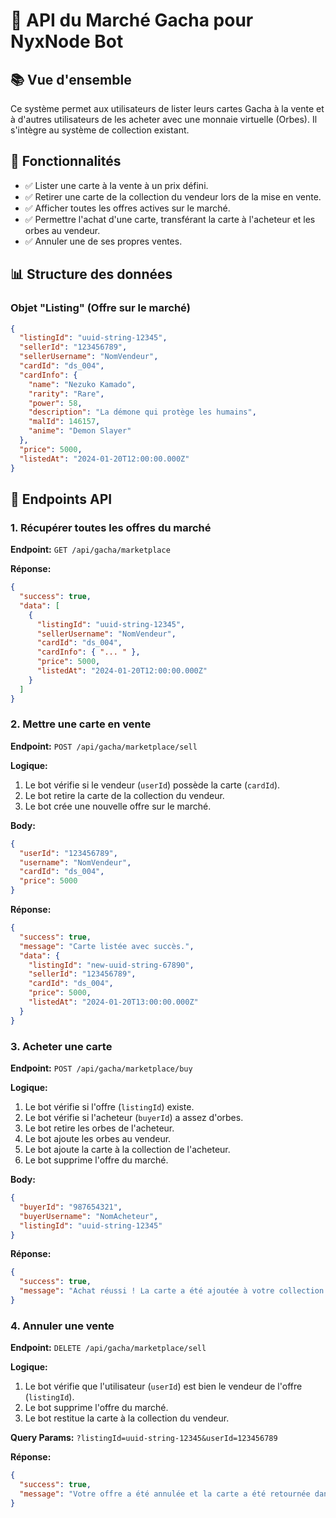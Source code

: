  # 🏪 API du Marché Gacha pour NyxNode Bot
 
 ## 📚 Vue d'ensemble
 
 Ce système permet aux utilisateurs de lister leurs cartes Gacha à la vente et à d'autres utilisateurs de les acheter avec une monnaie virtuelle (Orbes). Il s'intègre au système de collection existant.
 
 ## 🎯 Fonctionnalités
 
 - ✅ Lister une carte à la vente à un prix défini.
 - ✅ Retirer une carte de la collection du vendeur lors de la mise en vente.
 - ✅ Afficher toutes les offres actives sur le marché.
 - ✅ Permettre l'achat d'une carte, transférant la carte à l'acheteur et les orbes au vendeur.
 - ✅ Annuler une de ses propres ventes.
 
 ## 📊 Structure des données
 
 ### Objet "Listing" (Offre sur le marché)
 ```json
 {
   "listingId": "uuid-string-12345",
   "sellerId": "123456789",
   "sellerUsername": "NomVendeur",
   "cardId": "ds_004",
   "cardInfo": {
     "name": "Nezuko Kamado",
     "rarity": "Rare",
     "power": 58,
     "description": "La démone qui protège les humains",
     "malId": 146157,
     "anime": "Demon Slayer"
   },
   "price": 5000,
   "listedAt": "2024-01-20T12:00:00.000Z"
 }
 ```
 
 ## 🔌 Endpoints API
 
 ### 1. Récupérer toutes les offres du marché
 
 **Endpoint:** `GET /api/gacha/marketplace`
 
 **Réponse:**
 ```json
 {
   "success": true,
   "data": [
     {
       "listingId": "uuid-string-12345",
       "sellerUsername": "NomVendeur",
       "cardId": "ds_004",
       "cardInfo": { "... " },
       "price": 5000,
       "listedAt": "2024-01-20T12:00:00.000Z"
     }
   ]
 }
 ```
 
 ### 2. Mettre une carte en vente
 
 **Endpoint:** `POST /api/gacha/marketplace/sell`
 
 **Logique:**
 1. Le bot vérifie si le vendeur (`userId`) possède la carte (`cardId`).
 2. Le bot retire la carte de la collection du vendeur.
 3. Le bot crée une nouvelle offre sur le marché.
 
 **Body:**
 ```json
 {
   "userId": "123456789",
   "username": "NomVendeur",
   "cardId": "ds_004",
   "price": 5000
 }
 ```
 
 **Réponse:**
 ```json
 {
   "success": true,
   "message": "Carte listée avec succès.",
   "data": {
     "listingId": "new-uuid-string-67890",
     "sellerId": "123456789",
     "cardId": "ds_004",
     "price": 5000,
     "listedAt": "2024-01-20T13:00:00.000Z"
   }
 }
 ```
 
 ### 3. Acheter une carte
 
 **Endpoint:** `POST /api/gacha/marketplace/buy`
 
 **Logique:**
 1. Le bot vérifie si l'offre (`listingId`) existe.
 2. Le bot vérifie si l'acheteur (`buyerId`) a assez d'orbes.
 3. Le bot retire les orbes de l'acheteur.
 4. Le bot ajoute les orbes au vendeur.
 5. Le bot ajoute la carte à la collection de l'acheteur.
 6. Le bot supprime l'offre du marché.
 
 **Body:**
 ```json
 {
   "buyerId": "987654321",
   "buyerUsername": "NomAcheteur",
   "listingId": "uuid-string-12345"
 }
 ```
 
 **Réponse:**
 ```json
 {
   "success": true,
   "message": "Achat réussi ! La carte a été ajoutée à votre collection."
 }
 ```
 
 ### 4. Annuler une vente
 
 **Endpoint:** `DELETE /api/gacha/marketplace/sell`
 
 **Logique:**
 1. Le bot vérifie que l'utilisateur (`userId`) est bien le vendeur de l'offre (`listingId`).
 2. Le bot supprime l'offre du marché.
 3. Le bot restitue la carte à la collection du vendeur.
 
 **Query Params:** `?listingId=uuid-string-12345&userId=123456789`
 
 **Réponse:**
 ```json
 {
   "success": true,
   "message": "Votre offre a été annulée et la carte a été retournée dans votre collection."
 }
 ```